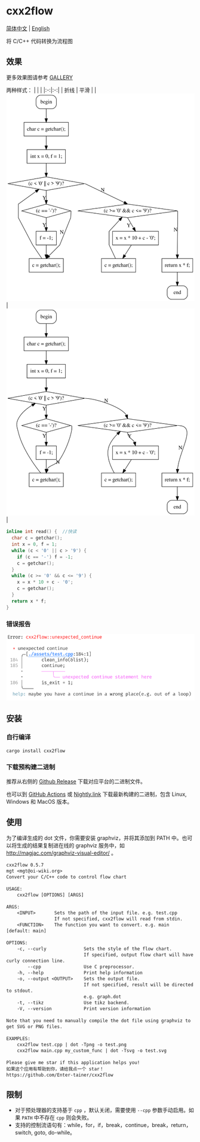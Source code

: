 # cxx2flow

[简体中文](README.md) | [English](README-en.md)

将 C/C++ 代码转换为流程图

## 效果

更多效果图请参考 [GALLERY](gallery.md)

两种样式：
| | |
|:-:|:-:|
| 折线 | 平滑 |
|![ployline](assets/polyline.svg)|![curve](assets/curve.svg)|

```cpp
inline int read() {  //快读
  char c = getchar();
  int x = 0, f = 1;
  while (c < '0' || c > '9') {
    if (c == '-') f = -1;
    c = getchar();
  }
  while (c >= '0' && c <= '9') {
    x = x * 10 + c - '0';
    c = getchar();
  }
  return x * f;
}
```

### 错误报告

![error reporting](assets/error_reporting.png)

## 安装

### 自行编译

```bash
cargo install cxx2flow
```

### 下载预构建二进制

推荐从右侧的 [Github Release](https://github.com/Enter-tainer/cxx2flow/releases) 下载对应平台的二进制文件。

也可以到 [GitHub Actions](https://github.com/Enter-tainer/cxx2flow/actions?query=branch%3Amaster+is%3Asuccess+event%3Apush+actor%3AEnter-tainer) 或 [Nightly.link](https://nightly.link/Enter-tainer/cxx2flow/workflows/build/master) 下载最新构建的二进制，包含 Linux, Windows 和 MacOS 版本。

## 使用

为了编译生成的 dot 文件，你需要安装 graphviz，并将其添加到 PATH 中。也可以将生成的结果复制进在线的 graphviz 服务中，如 http://magjac.com/graphviz-visual-editor/ 。

```
cxx2flow 0.5.7
mgt <mgt@oi-wiki.org>
Convert your C/C++ code to control flow chart

USAGE:
    cxx2flow [OPTIONS] [ARGS]

ARGS:
    <INPUT>       Sets the path of the input file. e.g. test.cpp
                  If not specified, cxx2flow will read from stdin.
    <FUNCTION>    The function you want to convert. e.g. main [default: main]

OPTIONS:
    -c, --curly              Sets the style of the flow chart.
                             If specified, output flow chart will have curly connection line.
        --cpp                Use C preprocessor.
    -h, --help               Print help information
    -o, --output <OUTPUT>    Sets the output file.
                             If not specified, result will be directed to stdout.
                             e.g. graph.dot
    -t, --tikz               Use tikz backend.
    -V, --version            Print version information

Note that you need to manually compile the dot file using graphviz to get SVG or PNG files.

EXAMPLES:
    cxx2flow test.cpp | dot -Tpng -o test.png
    cxx2flow main.cpp my_custom_func | dot -Tsvg -o test.svg

Please give me star if this application helps you!
如果这个应用有帮助到你，请给我点一个 star！
https://github.com/Enter-tainer/cxx2flow
```

## 限制

- 对于预处理器的支持基于 `cpp` ，默认关闭，需要使用 `--cpp` 参数手动启用。如果 `PATH` 中不存在 `cpp` 则会失败。
- 支持的控制流语句有：while，for，if，break，continue，break，return，switch, goto, do-while。
